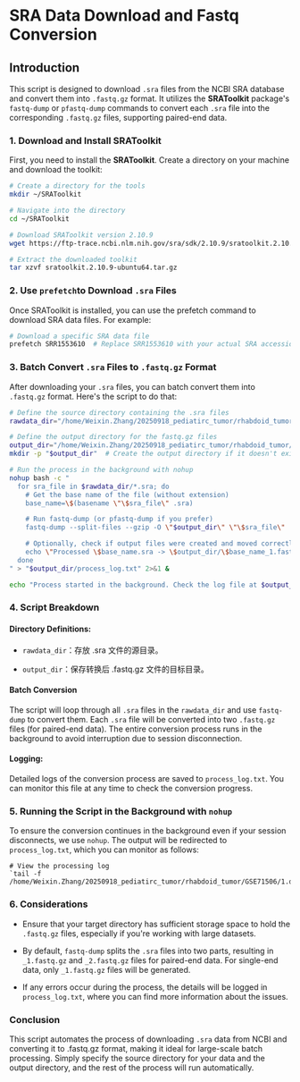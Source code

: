 # SRA Data Download and Fastq Conversion

## Introduction
This script is designed to download `.sra` files from the NCBI SRA database and convert them into `.fastq.gz` format. It utilizes the **SRAToolkit** package's `fastq-dump` or `pfastq-dump` commands to convert each `.sra` file into the corresponding `.fastq.gz` files, supporting paired-end data.


### 1. Download and Install **SRAToolkit**

First, you need to install the **SRAToolkit**. Create a directory on your machine and download the toolkit:


```bash
# Create a directory for the tools
mkdir ~/SRAToolkit

# Navigate into the directory
cd ~/SRAToolkit

# Download SRAToolkit version 2.10.9
wget https://ftp-trace.ncbi.nlm.nih.gov/sra/sdk/2.10.9/sratoolkit.2.10.9-ubuntu64.tar.gz

# Extract the downloaded toolkit
tar xzvf sratoolkit.2.10.9-ubuntu64.tar.gz

```

### 2. Use `prefetch`to Download `.sra` Files
Once SRAToolkit is installed, you can use the prefetch command to download SRA data files. For example:
```bash
# Download a specific SRA data file
prefetch SRR1553610  # Replace SRR1553610 with your actual SRA accession number
```

### 3. Batch Convert `.sra` Files to `.fastq.gz` Format

After downloading your `.sra` files, you can batch convert them into `.fastq.gz` format. Here's the script to do that:

```bash
# Define the source directory containing the .sra files 
rawdata_dir="/home/Weixin.Zhang/20250918_pediatirc_tumor/rhabdoid_tumor/GSE71506/rawdata"

# Define the output directory for the fastq.gz files
output_dir="/home/Weixin.Zhang/20250918_pediatirc_tumor/rhabdoid_tumor/GSE71506/1.data"
mkdir -p "$output_dir"  # Create the output directory if it doesn't exist

# Run the process in the background with nohup
nohup bash -c "
  for sra_file in $rawdata_dir/*.sra; do
    # Get the base name of the file (without extension)
    base_name=\$(basename \"\$sra_file\" .sra)

    # Run fastq-dump (or pfastq-dump if you prefer)
    fastq-dump --split-files --gzip -O \"$output_dir\" \"\$sra_file\"

    # Optionally, check if output files were created and moved correctly
    echo \"Processed \$base_name.sra -> \$output_dir/\$base_name_1.fastq.gz and \$output_dir/\$base_name_2.fastq.gz\"
  done
" > "$output_dir/process_log.txt" 2>&1 &

echo "Process started in the background. Check the log file at $output_dir/process_log.txt"
```

### 4. Script Breakdown
#### Directory Definitions:

- `rawdata_dir`：存放 .sra 文件的源目录。

- `output_dir`：保存转换后 .fastq.gz 文件的目标目录。

#### Batch Conversion ####

The script will loop through all `.sra` files in the `rawdata_dir` and use `fastq-dump` to convert them. Each `.sra` file will be converted into two `.fastq.gz` files (for paired-end data). The entire conversion process runs in the background to avoid interruption due to session disconnection.

#### Logging: ####

Detailed logs of the conversion process are saved to `process_log.txt`. You can monitor this file at any time to check the conversion progress.

### 5. Running the Script in the Background with `nohup`  ###

To ensure the conversion continues in the background even if your session disconnects, we use `nohup`. The output will be redirected to `process_log.txt`, which you can monitor as follows:
```
# View the processing log
`tail -f /home/Weixin.Zhang/20250918_pediatirc_tumor/rhabdoid_tumor/GSE71506/1.data/process_log.txt`
```

### 6. Considerations ###

- Ensure that your target directory has sufficient storage space to hold the `.fastq.gz` files, especially if you're working with large datasets.

- By default, `fastq-dump` splits the `.sra` files into two parts, resulting in `_1.fastq.gz` and `_2.fastq.gz` files for paired-end data. For single-end data, only `_1.fastq.gz` files will be generated.

- If any errors occur during the process, the details will be logged in `process_log.txt`, where you can find more information about the issues.

### Conclusion ###

This script automates the process of downloading `.sra` data from NCBI and converting it to .fastq.gz format, making it ideal for large-scale batch processing. Simply specify the source directory for your data and the output directory, and the rest of the process will run automatically.
